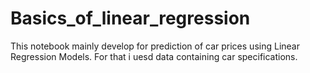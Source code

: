 # Basics_of_linear_regression
This notebook mainly develop for prediction of car prices using Linear Regression Models.
For that i uesd data containing car specifications. 
